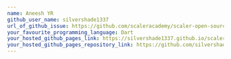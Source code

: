 ```yaml
---
name: Aneesh YR
github_user_name: silvershade1337
url_of_github_issue: https://github.com/scaleracademy/scaler-open-source-september-challenge/issues/177
your_favourite_programming_language: Dart
your_hosted_github_pages_link: https://silvershade1337.github.io/scaleross/
your_hosted_github_pages_repository_link: https://github.com/silvershade1337/scaleross
---
```

